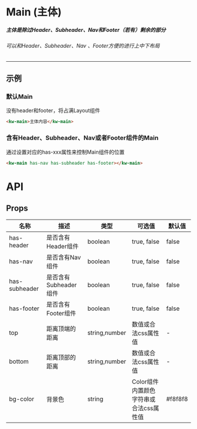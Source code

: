# Main (主体)
##### 主体是除过Header、Subheader、Nav和Footer（若有）剩余的部分
###### 可以和Header、Subheader、Nav 、Footer方便的进行上中下布局
---
## 示例
### 默认Main
没有header和footer，将占满Layout组件
```html
<kw-main>主体内容</kw-main>
```
### 含有Header、Subheader、Nav或者Footer组件的Main
通过设置对应的has-xxx属性来控制Main组件的位置
```html
<kw-main has-nav has-subheader has-footer></kw-main>
```
# API
## Props
名称|描述|类型|可选值|默认值
---|---|---|---|---
has-header|是否含有Header组件|boolean|true, false|false
has-nav|是否含有Nav组件|boolean|true, false|false
has-subheader|是否含有Subheader组件|boolean|true, false|false
has-footer|是否含有Footer组件|boolean|true, false|false
top|距离顶端的距离|string,number|数值或合法css属性值|-
bottom|距离顶部的距离|string,number|数值或合法css属性值|-
bg-color|背景色|string|Color组件内置颜色字符串或合法css属性值|#f8f8f8
